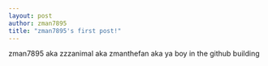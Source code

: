 ```yaml
---
layout: post
author: zman7895
title: "zman7895's first post!"
---
```

zman7895 aka zzzanimal aka zmanthefan aka ya boy in the github building
